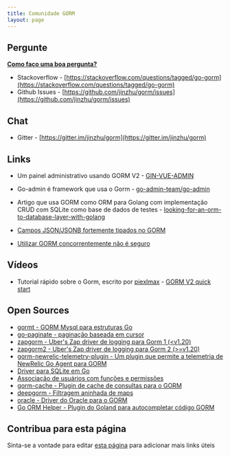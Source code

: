 ```yaml
---
title: Comunidade GORM
layout: page
---
```


## Pergunte

**[Como faço uma boa pergunta?](https://stackoverflow.com/help/how-to-ask)**

* Stackoverflow - [https://stackoverflow.com/questions/tagged/go-gorm](https://stackoverflow.com/questions/tagged/go-gorm)
* Github Issues - [https://github.com/jinzhu/gorm/issues](https://github.com/jinzhu/gorm/issues)

## Chat

* Gitter - [https://gitter.im/jinzhu/gorm](https://gitter.im/jinzhu/gorm)

## Links

* Um painel administrativo usando GORM V2 - [GIN-VUE-ADMIN](https://github.com/flipped-aurora/gin-vue-admin)

* Go-admin é framework que usa o Gorm - [go-admin-team/go-admin](https://github.com/go-admin-team/go-admin)

* Artigo que usa GORM como ORM para Golang com implementação CRUD com SQLite como base de dados de testes - [looking-for-an-orm-to-database-layer-with-golang](https://medium.com/@rafaelholanda90/continuing-looking-for-an-orm-to-database-layer-with-golang-7fee0316a989)

* [Campos JSON/JSONB fortemente tipados no GORM](https://www.terminateandstayresident.com/2022-07-13/orm-json)

* [Utilizar GORM concorrentemente não é seguro](https://zhuanlan.zhihu.com/p/556065676)

## Vídeos

* Tutorial rápido sobre o Gorm, escrito por [piexlmax](https://github.com/piexlmax) - [GORM V2 quick start](https://www.bilibili.com/video/BV1E64y1472a#reply5032293079)

## Open Sources

* [gormt - GORM Mysql para estruturas Go](https://github.com/xxjwxc/gormt)
* [go-paginate - paginação baseada em cursor](https://github.com/raphaelvigee/go-paginate)
* [zapgorm - Uber's Zap driver de logging para Gorm 1 (<v1.20)](https://github.com/moul/zapgorm)
* [zapgorm2 - Uber's Zap driver de logging para Gorm 2 (>=v1.20)](https://github.com/moul/zapgorm2)
* [gorm-newrelic-telemetry-plugin - Um plugin que permite a telemetria de NewRelic Go Agent para GORM](https://github.com/rafaelhl/gorm-newrelic-telemetry-plugin)
* [Driver para SQLite em Go](https://github.com/glebarez/sqlite)
* [Associação de usuários com funções e permissões](https://github.com/Permify/permify-gorm)
* [gorm-cache - Plugin de cache de consultas para o GORM](https://github.com/liyuan1125/gorm-cache)
* [deepgorm - Filtragem aninhada de maps](https://github.com/survivorbat/gorm-deep-filtering)
* [oracle - Driver do Oracle para o GORM](https://github.com/CengSin/oracle)
* [Go ORM Helper - Plugin do Goland para autocompletar código GORM](https://github.com/maiqingqiang/go-orm-helper)

## <span id="contribute">Contribua para esta página</span>

Sinta-se a vontade para editar [esta página](https://github.com/go-gorm/gorm.io/edit/master/pages/community.md) para adicionar mais links úteis
